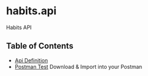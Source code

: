 # habits.api
Habits API 

## Table of Contents
* [Api Definition](doc/api_definition.md)
* [Postman Test](doc/Habits.postman_collection.json) Download & Import into your Postman
